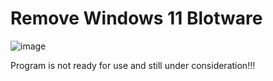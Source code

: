 # Remove Windows 11 Blotware

![image](https://github.com/user-attachments/assets/eacf8224-5d81-49af-9b23-6bf1ecf14f6b)

Program is not ready for use and still under consideration!!!
